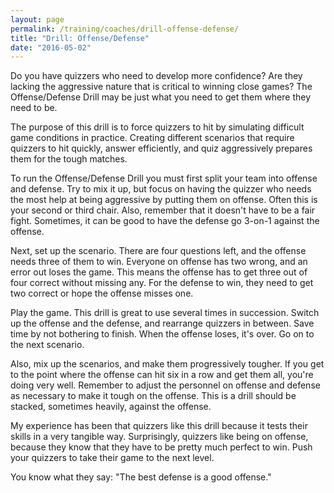 ```yaml
---
layout: page
permalink: /training/coaches/drill-offense-defense/
title: "Drill: Offense/Defense"
date: "2016-05-02"
---
```


Do you have quizzers who need to develop more confidence? Are they lacking the aggressive nature that is critical to winning close games? The Offense/Defense Drill may be just what you need to get them where they need to be.

The purpose of this drill is to force quizzers to hit by simulating difficult game conditions in practice. Creating different scenarios that require quizzers to hit quickly, answer efficiently, and quiz aggressively prepares them for the tough matches.

To run the Offense/Defense Drill you must first split your team into offense and defense. Try to mix it up, but focus on having the quizzer who needs the most help at being aggressive by putting them on offense. Often this is your second or third chair. Also, remember that it doesn't have to be a fair fight. Sometimes, it can be good to have the defense go 3-on-1 against the offense.

Next, set up the scenario. There are four questions left, and the offense needs three of them to win. Everyone on offense has two wrong, and an error out loses the game. This means the offense has to get three out of four correct without missing any. For the defense to win, they need to get two correct or hope the offense misses one.

Play the game. This drill is great to use several times in succession. Switch up the offense and the defense, and rearrange quizzers in between. Save time by not bothering to finish. When the offense loses, it's over. Go on to the next scenario.

Also, mix up the scenarios, and make them progressively tougher. If you get to the point where the offense can hit six in a row and get them all, you're doing very well. Remember to adjust the personnel on offense and defense as necessary to make it tough on the offense. This is a drill should be stacked, sometimes heavily, against the offense.

My experience has been that quizzers like this drill because it tests their skills in a very tangible way. Surprisingly, quizzers like being on offense, because they know that they have to be pretty much perfect to win. Push your quizzers to take their game to the next level.

You know what they say: "The best defense is a good offense."
